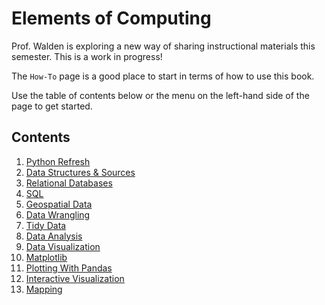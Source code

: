 # Elements of Computing

Prof. Walden is exploring a new way of sharing instructional materials this semester. This is a work in progress!

The `How-To` page is a good place to start in terms of how to use this book.

Use the table of contents below or the menu on the left-hand side of the page to get started.

## Contents 

1. [Python Refresh](01-Python-Refresh/00-overview.md)
2. [Data Structures & Sources](02-Structured-Data/00-overview.md)
3. [Relational Databases](03-RBDMS/00-overview.md)
4. [SQL](04-SQL/00-overview.md)
5. [Geospatial Data](05-pandas-gis/00-overview.md)
6. [Data Wrangling](06-data-wrangling/00-overview.md)
7. [Tidy Data](07-tidy-data/00-overview.md)
8. [Data Analysis](08-data-analysis/00-overview.md)
9. [Data Visualization](09-data-viz/00-overview.md)
10. [Matplotlib](10-matplotlib/00-overview.md)
11. [Plotting With Pandas](11-pandas-plotting/00-overview.md)
12. [Interactive Visualization](12-interactive-viz/00-overview.md)
13. [Mapping](13-mapping/00-overview.md)
